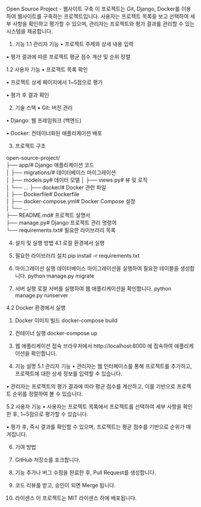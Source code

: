 Open Source Project - 웹사이트 구축
이 프로젝트는 Git, Django, Docker를 이용하여 웹사이트를 구축하는 프로젝트입니다. 사용자는 프로젝트 목록을 보고 선택하여 세부 사항을 확인하고 평가할 수 있으며, 관리자는 프로젝트와 평가 결과를 관리할 수 있는 시스템을 제공합니다.

1. 기능
  1.1 관리자 기능
  • 프로젝트 주제와 상세 내용 입력

  • 평가 결과에 따른 프로젝트 평균 점수 계산 및 순위 정렬

  1.2 사용자 기능
  • 프로젝트 목록 확인

  • 프로젝트 상세 페이지에서 1~5점으로 평가

  • 평가 후 결과 확인

2. 기술 스택
  • Git: 버전 관리

  • Django: 웹 프레임워크 (백엔드)

  • Docker: 컨테이너화된 애플리케이션 배포

3. 프로젝트 구조

open-source-project/                                                                                                                                                                                  
├── app/# Django 애플리케이션 코드                                                                                                                                                                                    
│   ├── migrations/# 데이터베이스 마이그레이션                                                                                                                                                                       
│   ├── models.py# 데이터 모델
│   ├── views.py# 뷰 및 로직                                                                                                                                                                                  
│   └── ...
├── docker/# Docker 관련 파일                                                                                                                                                                                  
│   ├── Dockerfile# Dockerfile                                                                                                                                                                                  
│   ├── docker-compose.yml# Docker Compose 설정                                                                                                                                                                      
│   └── ...                                                                                                                                                                                  
├── README.md# 프로젝트 설명서                                                                                                                                                                                  
├── manage.py# Django 프로젝트 관리 명령어                                                                                                                                                                            
└── requirements.txt# 필요한 라이브러리 목록                                                                                                                                                                                  

4. 설치 및 실행 방법
  4.1 로컬 환경에서 실행
  1. 필요한 라이브러리 설치
pip install -r requirements.txt

  2. 마이그레이션 실행
데이터베이스 마이그레이션을 실행하여 필요한 테이블을 생성합니다.
python manage.py migrate

  3. 서버 실행
로컬 서버를 실행하여 웹 애플리케이션을 확인합니다.
python manage.py runserver

  4.2 Docker 환경에서 실행
  1. Docker 이미지 빌드
docker-compose build

  2. 컨테이너 실행
docker-compose up

  3. 웹 애플리케이션 접속
브라우저에서 http://localhost:8000 에 접속하여 애플리케이션을 확인합니다.

5. 기능 설명
  5.1 관리자 기능
  • 관리자는 웹 인터페이스를 통해 프로젝트를 추가하고, 프로젝트에 대한 상세 정보를 입력할 수 있습니다.

  • 관리자는 프로젝트의 평가 결과에 따라 평균 점수를 계산하고, 이를 기반으로 프로젝트 순위를 정렬하여 볼 수 있습니다.

  5.2 사용자 기능
  • 사용자는 프로젝트 목록에서 프로젝트를 선택하여 세부 사항을 확인한 후, 1~5점으로 평가할 수 있습니다.

  • 평가 후, 즉시 결과를 확인할 수 있으며, 프로젝트는 평균 점수를 기반으로 순위가 매겨집니다.

6. 기여 방법
  1. GitHub 저장소를 포크합니다.

  2. 기능 추가나 버그 수정을 완료한 후, Pull Request를 생성합니다.

  3. 코드 리뷰를 받고, 승인이 되면 Merge 됩니다.

7. 라이센스
이 프로젝트는 MIT 라이센스 하에 배포됩니다.

